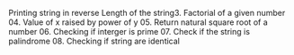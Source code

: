 Printing string in reverse
Length of  the string3. Factorial of a given number 04. Value of x raised by power of y 05. Return natural square root of a number 06. Checking if interger is prime 07. Check if the string is palindrome 08. Checking if string are identical